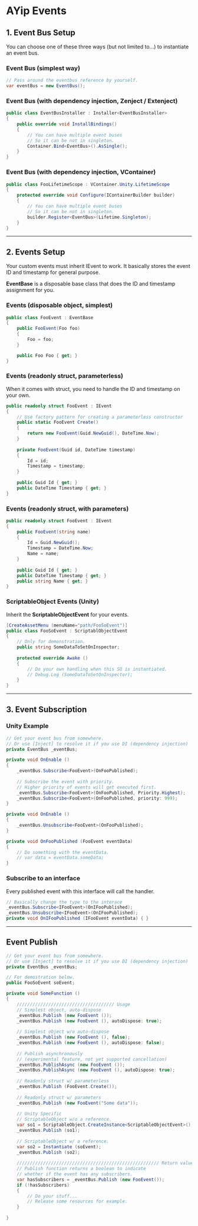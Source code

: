 # AYip Events

## 1. Event Bus Setup
You can choose one of these three ways (but not limited to...) to instantiate an event bus.
### Event Bus (simplest way)
```C#
// Pass around the eventbus reference by yourself.
var eventBus = new EventBus();
```

### Event Bus (with dependency injection, Zenject / Extenject)
```C#
public class EventBusInstaller : Installer<EventBusInstaller>
{
    public override void InstallBindings()
    {
        // You can have multiple event buses
        // So it can be not in singleton.
        Container.Bind<EventBus>().AsSingle();
    }
}
```

### Event Bus (with dependency injection, VContainer)
```C#
public class FooLifetimeScope : VContainer.Unity.LifetimeScope
{
    protected override void Configure(IContainerBuilder builder)
    {
        // You can have multiple event buses
        // So it can be not in singleton.
        builder.Register<EventBus>(Lifetime.Singleton);
    }
}
```

---
## 2. Events Setup
Your custom events must inherit IEvent to work. It basically stores the event ID and timestamp for general purpose.

**EventBase** is a disposable base class that does the ID and timestamp assignment for you.
### Events (disposable object, simplest)
```C#
public class FooEvent : EventBase
{
    public FooEvent(Foo foo)
    {
        Foo = foo;
    }

    public Foo Foo { get; }
}

```
### Events (readonly struct, parameterless)
When it comes with struct, you need to handle the ID and timestamp on your own.
```C#
public readonly struct FooEvent : IEvent
{
    // Use factory pattern for creating a parameterless constructor
    public static FooEvent Create()
    {
        return new FooEvent(Guid.NewGuid(), DateTime.Now);
    }
    
    private FooEvent(Guid id, DateTime timestamp)
    {
        Id = id;
        Timestamp = timestamp;
    }
    
    public Guid Id { get; }
    public DateTime Timestamp { get; }
}
```
### Events (readonly struct, with parameters)
```C#
public readonly struct FooEvent : IEvent
{   
    public FooEvent(string name)
    {
        Id = Guid.NewGuid();
        Timestamp = DateTime.Now;
        Name = name;
    }
    
    public Guid Id { get; }
    public DateTime Timestamp { get; }
    public string Name { get; }
}
```
### ScriptableObject Events (Unity)
Inherit the **ScriptableObjectEvent** for your events.
```C#
[CreateAssetMenu (menuName="path/FooSoEvent")]
public class FooSoEvent : ScriptablObjectEvent
{
    // Only for demonstration.
    public string SomeDataToSetOnInspector;
    
    protected override Awake ()
    {
        // Do your own handling when this SO is instantiated.
        // Debug.Log (SomeDataToSetOnInspector);
    }
}
```

---
## 3. Event Subscription

### Unity Example
```C#
// Get your event bus from somewhere.
// Or use [Inject] to resolve it if you use DI (dependency injection)
private EventBus _eventBus;

private void OnEnable ()
{
    _eventBus.Subscribe<FooEvent>(OnFooPublished);
    
    // Subscribe the event with priority.
    // Higher priority of events will get executed first.
    _eventBus.Subscribe<FooEvent>(OnFooPublished, Priority.Highest);
    _eventBus.Subscribe<FooEvent>(OnFooPublished, priority: 999);
}

private void OnEnable ()
{
    _eventBus.Unsubscribe<FooEvent>(OnFooPublished);
}

private void OnFooPublished (FooEvent eventData)
{
    // Do something with the eventData.
    // var data = eventData.someData;
}
```

### Subscribe to an interface
Every published event with this interface will call the handler.
```C#
// Basically change the type to the interace
_eventBus.Subscribe<IFooEvent>(OnIFooPublished);
_eventBus.Unsubscribe<IFooEvent>(OnIFooPublished);
private void OnIFooPublished (IFooEvent eventData) { }
```

---
## Event Publish

```C#
// Get your event bus from somewhere.
// Or use [Inject] to resolve it if you use DI (dependency injection)
private EventBus _eventBus;

// For demostration below.
public FooSoEvent soEvent;

private void SomeFunction ()
{
    ///////////////////////////////////// Usage
    // Simplest object, auto-dispose
    _eventBus.Publish (new FooEvent ());
    _eventBus.Publish (new FooEvent (), autoDispose: true);
    
    // Simplest object w/o auto-dispose
    _eventBus.Publish (new FooEvent (), false);
    _eventBus.Publish (new FooEvent (), autoDispose: false);
    
    // Publish asynchronously 
    // (experimental feature, not yet supported cancellation)
    _eventBus.PublishAsync (new FooEvent ());
    _eventBus.PublishAsync (new FooEvent (), autoDispose: true);
    
    // Readonly struct w/ parameterless
    _eventBus.Publish (FooEvent.Create());
    
    // Readonly struct w/ parameters
    _eventBus.Publish (new FooEvent("Some data"));
    
    // Unity Specific
    // ScriptableObject w/o a reference.
    var so1 = ScriptableObject.CreateInstance<ScriptableObjectEvent>();
    _eventBus.Publish (so1);
    
    // ScriptableObject w/ a reference.
    var so2 = Instantiate (soEvent);
    _eventBus.Publish (so2);
    
    ////////////////////////////////////////////////////// Return value
    // Publish function returns a boolean to indicate
    // whether if the event has any subscribers.
    var hasSubscribers = _eventBus.Publish (new FooEvent());
    if (!hasSubscribers)
    {
        // Do your stuff...
        // Release some resources for example.
    }
    
}
```